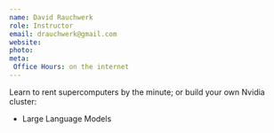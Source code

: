 ```yaml
---
name: David Rauchwerk
role: Instructor
email: drauchwerk@gmail.com
website: 
photo: 
meta:
 Office Hours: on the internet
---
```


Learn to rent supercomputers by the minute; or build your own Nvidia cluster: 
- Large Language Models
